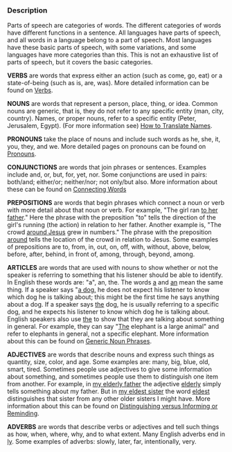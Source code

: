 
### Description

Parts of speech are categories of words. The different categories of words have different functions in a sentence. All languages have parts of speech, and all words in a language belong to a part of speech. Most languages have these basic parts of speech, with some variations, and some languages have more categories than this.  This is not an exhaustive list of parts of speech, but it covers the basic categories.

**VERBS** are words that express either an action (such as come, go, eat) or a state-of-being (such as is, are, was). More detailed information can be found on [Verbs](en/ta/translate/man/figs-verbs).

**NOUNS** are words that represent a person, place, thing, or idea. Common nouns are generic, that is, they do not refer to any specific entity (man, city, country). Names, or proper nouns, refer to a specific entity (Peter, Jerusalem, Egypt). (For more information see) [How to Translate Names](en/ta/translate/man/translate-names).

**PRONOUNS** take the place of nouns and include such words as he, she, it, you, they, and we. More detailed pages on pronouns can be found on [Pronouns](en/ta/translate/man/figs-pronouns).

**CONJUNCTIONS** are words that join phrases or sentences. Examples include and, or, but, for, yet, nor. Some conjunctions are used in pairs: both/and; either/or; neither/nor; not only/but also. More information about these can be found on [Connecting Words](en/ta/translate/man/writing-connectingwords)

**PREPOSITIONS** are words that begin phrases which connect a noun or verb with more detail about that noun or verb. For example, "The girl ran <u>to her father</u>." Here the phrase with the preposition "to" tells the direction of the girl's running (the action) in relation to her father. Another example is, "The crowd <u>around Jesus</u> grew in numbers." The phrase with the preposition <u>around</u> tells the location of the crowd in relation to Jesus. Some examples of prepositions are to, from, in, out, on, off, with, without, above, below, before, after, behind, in front of, among, through, beyond, among.

**ARTICLES** are words that are used with nouns to show whether or not the speaker is referring to something that his listener should be able to identify. In English these words are: "a", an, the. The words <u>a</u> and <u>an</u> mean the same thing. If a speaker says "<u>a dog,</u> he does not expect his listener to know which dog he is talking about; this might be the first time he says anything about a dog. If a speaker says <u>the</u> dog, he is usually referring to a specific dog, and he expects his listener to know which dog he is talking about. English speakers also use <u>the</u> to show that they are talking about something in general. For example, they can say "<u>The</u> elephant is a large animal" and refer to elephants in general, not a specific elephant. More information about this can be found on [Generic Noun Phrases](en/ta/translate/man/figs-genericnoun).

**ADJECTIVES** are words that describe nouns and express such things as quantity, size, color, and age. Some examples are: many, big, blue, old, smart, tired. Sometimes people use adjectives to give some information about something, and sometimes people use them to distinguish one item from another. For example, in <u>my elderly father</u> the adjective <u>elderly</u> simply tells something about my father.  But in <u>my eldest sister</u> the word <u>eldest</u> distinguishes that sister from any other older sisters I might have. More information about this can be found on [Distinguishing versus Informing or Reminding](en/ta/translate/man/figs-distinguish).

**ADVERBS** are words that describe verbs or adjectives and tell such things as how, when, where, why, and to what extent. Many English adverbs end in <u>ly</u>. Some examples of adverbs: slowly, later, far, intentionally, very.